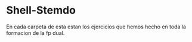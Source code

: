 # Shell-Stemdo
En cada carpeta de esta estan los ejercicios que hemos hecho en toda la formacion de la fp dual.
